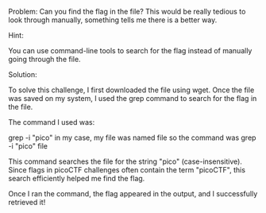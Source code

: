 Problem:
 Can you find the flag in the file? This would be really tedious to look through manually, something tells me there is a better way.

Hint:

You can use command-line tools to search for the flag instead of manually going through the file.

Solution:

To solve this challenge, I first downloaded the file using wget.
Once the file was saved on my system, I used the grep command to search for the flag in the file. 

The command I used was:

grep -i "pico" <filename>
in my case, my file was named file
so the command was grep -i "pico" file

This command searches the file for the string "pico" (case-insensitive).
Since flags in picoCTF challenges often contain the term "picoCTF", this search efficiently helped me find the flag.

Once I ran the command, the flag appeared in the output, and I successfully retrieved it!
